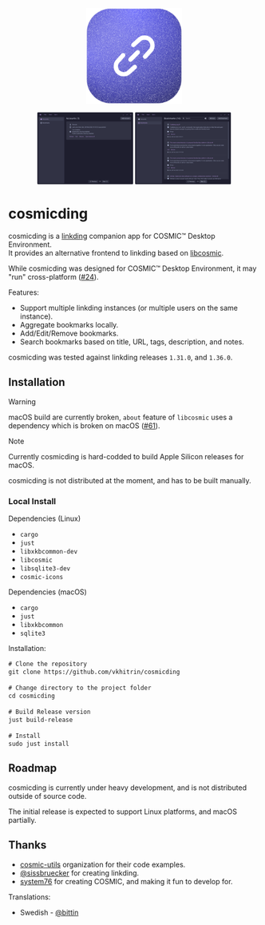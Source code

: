 <p align="center">
  <img alt="cosmicding logo" src="./res/linux/icons/hicolor/256x256/apps/com.vkhitrin.cosmicding.png" alt="Logo" height="192px" width="192px">
</p>

<p align="center">
    <img alt="cosmicding accounts page" src="./res/screenshots/accounts.png" width="192">
    <img alt="cosmicding bookmarks page" src="./res/screenshots/bookmarks.png" width="192">
</p>

# cosmicding

cosmicding is a [linkding](https://github.com/sissbruecker/linkding) companion app for COSMIC™ Desktop Environment.  
It provides an alternative frontend to linkding based on [libcosmic](https://github.com/pop-os/libcosmic).

While cosmicding was designed for COSMIC™ Desktop Environment, it may "run" cross-platform ([#24](https://github.com/vkhitrin/cosmicding/issues/24)).

Features:

- Support multiple linkding instances (or multiple users on the same instance).
- Aggregate bookmarks locally.
- Add/Edit/Remove bookmarks.
- Search bookmarks based on title, URL, tags, description, and notes.

cosmicding was tested against linkding releases `1.31.0`, and `1.36.0`.

## Installation

> [!WARNING]
> macOS build are currently broken, `about` feature of `libcosmic` uses a dependency which is broken on macOS ([#61](https://github.com/vkhitrin/cosmicding/issues/61)).

> [!NOTE]
> Currently cosmicding is hard-codded to build Apple Silicon releases for macOS.

cosmicding is not distributed at the moment, and has to be built manually.

### Local Install

Dependencies (Linux)

- `cargo`
- `just`
- `libxkbcommon-dev`
- `libcosmic`
- `libsqlite3-dev`
- `cosmic-icons`

Dependencies (macOS)

- `cargo`
- `just`
- `libxkbcommon`
- `sqlite3`

Installation:

```shell
# Clone the repository
git clone https://github.com/vkhitrin/cosmicding

# Change directory to the project folder
cd cosmicding

# Build Release version
just build-release

# Install
sudo just install
```

## Roadmap

cosmicding is currently under heavy development, and is not distributed outside of source code.

The initial release is expected to support Linux platforms, and macOS partially.

## Thanks

- [cosmic-utils](https://github.com/cosmic-utils) organization for their code examples.
- [@sissbruecker](https://github.com/sissbruecker) for creating linkding.
- [system76](https://system76.com) for creating COSMIC, and making it fun to develop for.

Translations:

- Swedish - [@bittin](https://github.com/bittin)
